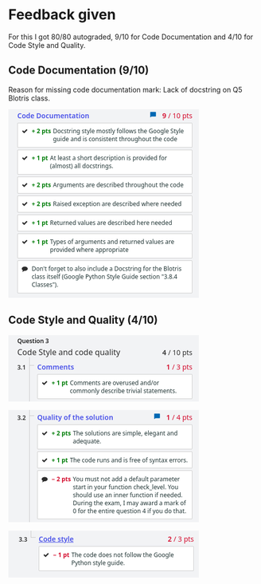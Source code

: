 # Feedback given

For this I got 80/80 autograded, 9/10 for Code Documentation and 4/10 for Code Style and Quality.

## Code Documentation (9/10)

Reason for missing code documentation mark: Lack of docstring on Q5 Blotris class.

![code_documentation_feedback.png](code_documentation_feedback.png)

## Code Style and Quality (4/10)

![code_style_comments_feedback.png](code_style_comments_feedback.png)

![code_style_quality_feedback.png](code_style_quality_feedback.png)

![code_style_style_feedback.png](code_style_style_feedback.png)
